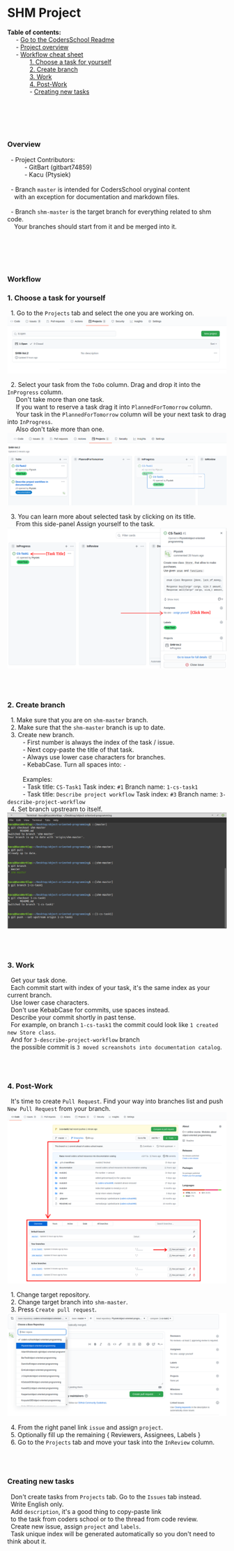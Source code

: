 # SHM Project

**Table of contents:**  
&nbsp;&nbsp;&nbsp;&nbsp; - [Go to the CodersSchool Readme](/documentation/CodersSchool/README.md) \
&nbsp;&nbsp;&nbsp;&nbsp; - [Project overview](#overview) \
&nbsp;&nbsp;&nbsp;&nbsp; - [Workflow cheat sheet](#workflow) \
&nbsp;&nbsp;&nbsp;&nbsp;&nbsp;&nbsp;&nbsp;&nbsp;&nbsp;&nbsp;&nbsp;&nbsp; [1. Choose a task for yourself](#1-choose-a-task-for-yourself) \
&nbsp;&nbsp;&nbsp;&nbsp;&nbsp;&nbsp;&nbsp;&nbsp;&nbsp;&nbsp;&nbsp;&nbsp; [2. Create branch](#2-create-branch) \
&nbsp;&nbsp;&nbsp;&nbsp;&nbsp;&nbsp;&nbsp;&nbsp;&nbsp;&nbsp;&nbsp;&nbsp; [3. Work](#3-work) \
&nbsp;&nbsp;&nbsp;&nbsp;&nbsp;&nbsp;&nbsp;&nbsp;&nbsp;&nbsp;&nbsp;&nbsp; [4. Post-Work](#4-post-work) \
&nbsp;&nbsp;&nbsp;&nbsp;&nbsp;&nbsp;&nbsp;&nbsp;&nbsp;&nbsp;&nbsp;&nbsp; - [Creating new tasks](#creating-new-tasks)



<br/><br/>
-------------
### Overview

&nbsp; - Project Contributors: \
&nbsp;&nbsp;&nbsp;&nbsp;&nbsp;&nbsp;&nbsp;&nbsp;&nbsp; - GitBart (gitbart74859) \
&nbsp;&nbsp;&nbsp;&nbsp;&nbsp;&nbsp;&nbsp;&nbsp;&nbsp; - Kacu (Ptysiek) \
&nbsp; \
&nbsp; - Branch `master` is intended for CodersSchool oryginal content \
&nbsp;&nbsp;&nbsp; with an exception for documentation and markdown files. \
&nbsp; \
&nbsp; - Branch `shm-master` is the target branch for everything related to shm code. \
&nbsp;&nbsp;&nbsp; Your branches should start from it and be merged into it.



<br/><br/>
-------------
### Workflow
### 1. Choose a task for yourself

&nbsp; 1. Go to the `Projects` tab and select the one you are working on. 
![](/documentation/Workflow/projectTab.png)

&nbsp; 2. Select your task from the `ToDo` column. Drag and drop it into the `InProgress` column. \
&nbsp;&nbsp;&nbsp;&nbsp; Don't take more than one task. \
&nbsp;&nbsp;&nbsp;&nbsp; If you want to reserve a task drag it into `PlannedForTomorrow` column. \
&nbsp;&nbsp;&nbsp;&nbsp; Your task in the `PlannedForTomorrow` column will be your next task to drag into `InProgress`. \
&nbsp;&nbsp;&nbsp;&nbsp; Also don't take more than one.
![](/documentation/Workflow/dragNdropTask.png)

&nbsp; 3. You can learn more about selected task by clicking on its title. \
&nbsp;&nbsp;&nbsp;&nbsp; From this side-panel Assign yourself to the task. 
![](/documentation/Workflow/assign.png)



<br/><br/>
### 2. Create branch

&nbsp; 1. Make sure that you are on `shm-master` branch. \
&nbsp; 2. Make sure that the `shm-master` branch is up to date. \
&nbsp; 3. Create new branch. \
&nbsp;&nbsp;&nbsp;&nbsp;&nbsp;&nbsp;&nbsp;&nbsp; - First number is always the index of the task / issue. \
&nbsp;&nbsp;&nbsp;&nbsp;&nbsp;&nbsp;&nbsp;&nbsp; - Next copy-paste the title of that task. \
&nbsp;&nbsp;&nbsp;&nbsp;&nbsp;&nbsp;&nbsp;&nbsp; - Always use lower case characters for branches. \
&nbsp;&nbsp;&nbsp;&nbsp;&nbsp;&nbsp;&nbsp;&nbsp; - KebabCase. Turn all spaces into: `-` \
&nbsp;&nbsp;&nbsp;&nbsp; \
&nbsp;&nbsp;&nbsp;&nbsp;&nbsp;&nbsp;&nbsp;&nbsp; Examples: \
&nbsp;&nbsp;&nbsp;&nbsp;&nbsp;&nbsp;&nbsp;&nbsp; - Task title: `CS-Task1` Task index: `#1` Branch name: `1-cs-task1` \
&nbsp;&nbsp;&nbsp;&nbsp;&nbsp;&nbsp;&nbsp;&nbsp; - Task title: `Describe project workflow` Task index: `#3` Branch name: `3-describe-project-workflow` \
&nbsp; 4. Set branch upstream to itself.
![](/documentation/Workflow/createBranch.png)



<br/><br/>
### 3. Work

&nbsp; Get your task done. \
&nbsp; Each commit start with index of your task, it's the same index as your current branch. \
&nbsp; Use lower case characters. \
&nbsp; Don't use KebabCase for commits, use spaces instead. \
&nbsp; Describe your commit shortly in past tense. \
&nbsp; For example, on branch `1-cs-task1` the commit could look like `1 created new Store class`. \
&nbsp; And for `3-describe-project-workflow` branch \
&nbsp; the possible commit is `3 moved screanshots into documentation catalog`. 



<br/><br/>
### 4. Post-Work

&nbsp; It's time to create `Pull Request`. Find your way into branches list and push `New Pull Request` from your branch.
![](/documentation/Workflow/intoBranchesList.png)

&nbsp; 1. Change target repository. \
&nbsp; 2. Change target branch into `shm-master`.  \
&nbsp; 3. Press `Create pull request`.
![](/documentation/Workflow/createPullReq.png)

&nbsp; 4. From the right panel link `issue` and assign `project`. \
&nbsp; 5. Optionally fill up the remaining { Reviewers, Assignees, Labels } \
&nbsp; 6. Go to the `Projects` tab and move your task into the `InReview` column.



<br/><br/>
### Creating new tasks 

&nbsp; Don't create tasks from `Projects` tab. Go to the `Issues` tab instead. \
&nbsp; Write English only. \
&nbsp; Add `description`, it's a good thing to copy-paste link \
&nbsp; to the task from coders school or to the thread from code review. \
&nbsp; Create new issue, assign `project` and `labels`. \
&nbsp; Task unique index will be generated automatically so you don't need to think about it.



<br/><br/>
